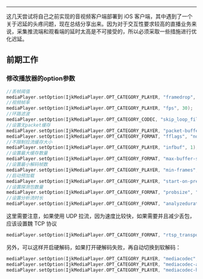


-------

这几天尝试将自己之前实现的音视频客户端部署到 iOS 客户端，其中遇到了一个关于迟延的头疼问题，现在总结分享出来。因为对于交互性要求较高的直播业务来说，采集推流端和观看端的延时太高是不可接受的，所以必须采取一些措施进行优化迟延。

## 前期工作

### 修改播放器的option参数

```c
//丢帧阈值
mediaPlayer.setOption(IjkMediaPlayer.OPT_CATEGORY_PLAYER, "framedrop", 30);
//视频帧率
mediaPlayer.setOption(IjkMediaPlayer.OPT_CATEGORY_PLAYER, "fps", 30);
//环路滤波
mediaPlayer.setOption(IjkMediaPlayer.OPT_CATEGORY_CODEC, "skip_loop_filter", 48);
//设置无packet缓存
mediaPlayer.setOption(IjkMediaPlayer.OPT_CATEGORY_PLAYER, "packet-buffering", 0);
mediaPlayer.setOption(IjkMediaPlayer.OPT_CATEGORY_FORMAT, "fflags", "nobuffer");
//不限制拉流缓存大小
mediaPlayer.setOption(IjkMediaPlayer.OPT_CATEGORY_PLAYER, "infbuf", 1);
//设置最大缓存数量
mediaPlayer.setOption(IjkMediaPlayer.OPT_CATEGORY_FORMAT, "max-buffer-size", 1024);
//设置最小解码帧数
mediaPlayer.setOption(IjkMediaPlayer.OPT_CATEGORY_PLAYER, "min-frames", 3);
//启动预加载
mediaPlayer.setOption(IjkMediaPlayer.OPT_CATEGORY_PLAYER, "start-on-prepared", 1);
//设置探测包数量
mediaPlayer.setOption(IjkMediaPlayer.OPT_CATEGORY_FORMAT, "probsize", "4096");
//设置分析流时长
mediaPlayer.setOption(IjkMediaPlayer.OPT_CATEGORY_FORMAT, "analyzeduration", "2000000");
```

这里需要注意，如果使用 UDP 拉流，因为速度比较快，如果需要并且减少丢包，应该设置魏 TCP 协议

```c
mediaPlayer.setOption(IjkMediaPlayer.OPT_CATEGORY_FORMAT, "rtsp_transport", "tcp");
```

另外，可以这样开启硬解码，如果打开硬解码失败，再自动切换到软解码：

```c
mediaPlayer.setOption(IjkMediaPlayer.OPT_CATEGORY_PLAYER, "mediacodec", 0);
mediaPlayer.setOption(IjkMediaPlayer.OPT_CATEGORY_PLAYER, "mediacodec-auto-rotate", 0);
mediaPlayer.setOption(IjkMediaPlayer.OPT_CATEGORY_PLAYER, "mediacodec-handle-resolution-change", 0);
```
